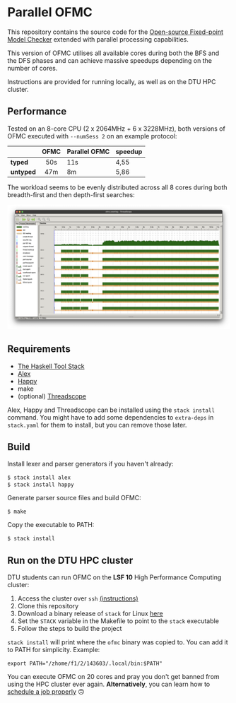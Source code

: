 # Parallel OFMC

This repository contains the source code for the [Open-source Fixed-point Model Checker](https://www.imm.dtu.dk/~samo/) extended with parallel processing capabilities.

This version of OFMC utilises all available cores during both the BFS and the DFS phases and can achieve massive speedups depending on the number of cores.

Instructions are provided for running locally, as well as on the DTU HPC cluster.

## Performance

Tested on an 8-core CPU (2 x 2064MHz + 6 x 3228MHz), both versions of OFMC executed with `--numSess 2` on an example protocol:

|             | OFMC  | Parallel OFMC | speedup |
| ----------- | :---: | ------------- | ------- |
| **typed**   |  50s  | 11s           | 4,55    |
| **untyped** |  47m  | 8m            | 5,86    |

The workload seems to be evenly distributed across all 8 cores during both breadth-first and then depth-first searches:

![threadscope screenshot](./extras/threadscope.png)
## Requirements

- [The Haskell Tool Stack](https://docs.haskellstack.org/en/stable/README/)
- [Alex](https://www.haskell.org/alex/)
- [Happy](https://www.haskell.org/happy/)
- make
- (optional) [Threadscope](https://github.com/haskell/ThreadScope)

Alex, Happy and Threadscope can be installed using the `stack install` command. You might have to add some dependencies to `extra-deps` in `stack.yaml` for them to install, but you can remove those later.

## Build

Install lexer and parser generators if you haven't already:

```console
$ stack install alex
$ stack install happy
```

Generate parser source files and build OFMC:

```console
$ make
```
Copy the executable to PATH:

```console
$ stack install
```

## Run on the DTU HPC cluster

DTU students can run OFMC on the **LSF 10** High Performance Computing cluster:

1. Access the cluster over `ssh` [(instructions)](https://www.hpc.dtu.dk/?page_id=2501)
2. Clone this repository
3. Download a binary release of `stack` for Linux [here](https://docs.haskellstack.org/en/stable/install_and_upgrade/#manual-download_2)
4. Set the `STACK` variable in the Makefile to point to the `stack` executable
5. Follow the steps to build the project

`stack install` will print where the `ofmc` binary was copied to. You can add it to PATH for simplicity. Example:

```shell
export PATH="/zhome/f1/2/143603/.local/bin:$PATH"
```

You can execute OFMC on 20 cores and pray you don't get banned from using the HPC cluster ever again. **Alternatively**, you can learn how to [schedule a job properly](https://www.hpc.dtu.dk/?page_id=1416) :upside_down_face:
